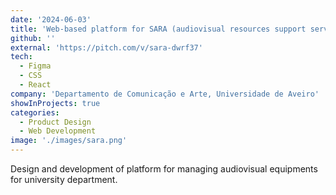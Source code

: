 ```yaml
---
date: '2024-06-03'
title: 'Web-based platform for SARA (audiovisual resources support service)'
github: ''
external: 'https://pitch.com/v/sara-dwrf37'
tech:
  - Figma
  - CSS
  - React
company: 'Departamento de Comunicação e Arte, Universidade de Aveiro'
showInProjects: true
categories:
  - Product Design
  - Web Development
image: './images/sara.png'
---
```


Design and development of platform for managing audiovisual equipments for university department.
